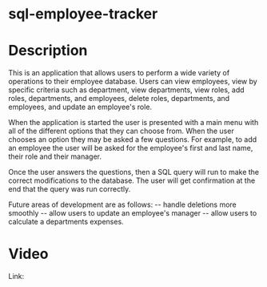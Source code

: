# sql-employee-tracker

# Description

This is an application that allows users to perform a wide variety of operations to their employee database. Users can view employees, view by specific criteria such as department, view departments, view roles, add roles, departments, and employees, delete roles, departments, and employees, and update an employee's role.

When the application is started the user is presented with a main menu with all of the different options that they can choose from. When the user chooses an option they may be asked a few questions. For example, to add an employee the user will be asked for the employee's first and last name, their role and their manager.

Once the user answers the questions, then a SQL query will run to make the correct modifications to the database. The user will get confirmation at the end that the query was run correctly.

Future areas of development are as follows:
-- handle deletions more smoothly
-- allow users to update an employee's manager
-- allow users to calculate a departments expenses.

# Video

Link:
